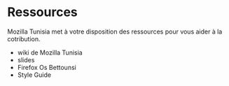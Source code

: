 Ressources
=======

Mozilla Tunisia met à votre disposition des ressources pour vous aider à la cotribution.
   - wiki de Mozilla Tunisia
   - slides
   - Firefox Os Bettounsi
   - Style Guide
